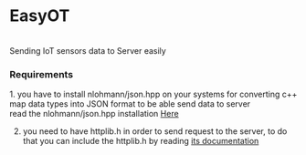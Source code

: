 <h1>EasyOT</h1><br>
Sending IoT sensors data to Server easily

<h3><b>Requirements</b></h3>
1. you have to install nlohmann/json.hpp on your systems for converting c++ map data types into JSON format to be able send data to server<br>
read the nlohmann/json.hpp installation <a href="https://github.com/nlohmann/json">Here</a><br>

2. you need to have httplib.h in order to send request to the server, to do that you can include the httplib.h by reading
   <a href="https://github.com/yhirose/cpp-httplib">its documentation</a>

